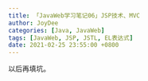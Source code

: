 ```yaml
---
title: 「JavaWeb学习笔记06」JSP技术、MVC
author: JoyDee
categories: [Java, JavaWeb]
tags: [JavaWeb, JSP, JSTL, EL表达式]
date: 2021-02-25 23:55:00 +0800
---
```


以后再填坑。